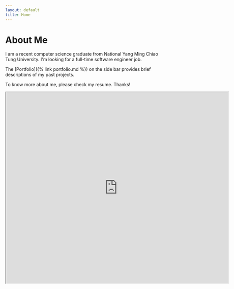 ```yaml
--- 
layout: default 
title: Home 
---
```


# About Me

I am a recent computer science graduate from National Yang Ming Chiao Tung University.
I'm looking for a full-time software engineer job.

The [Portfolio]({% link portfolio.md %}) on the side bar provides brief descriptions of my past projects.

To know more about me, please check my resume. Thanks!

<iframe src="https://drive.google.com/file/d/1DO0T_jvDaa2pEoFc1gpioft2LabfrnTQ/preview" width="700" height="600"></iframe>


